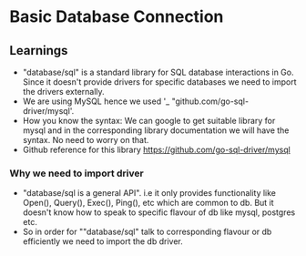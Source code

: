 # Basic Database Connection
## Learnings
- "database/sql" is a standard library for SQL database interactions in Go. Since it doesn't provide drivers for specific databases we need to import the drivers externally. 
- We are using MySQL hence we used '_ "github.com/go-sql-driver/mysql'.
- How you know the syntax: We can google to get suitable library for mysql and in the corresponding library documentation we will have the syntax. No need to worry on that. 
- Github reference for this library https://github.com/go-sql-driver/mysql

### Why we need to import driver
- "database/sql is a general API". i.e it only provides functionality like Open(), Query(), Exec(), Ping(), etc which are common to db. But it doesn't know how to speak to specific flavour of db like mysql, postgres etc. 
- So in order for ""database/sql" talk to corresponding flavour or db efficiently we need to import the db driver.

